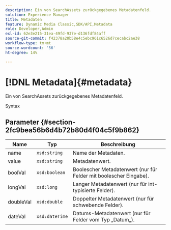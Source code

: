 ```yaml
---
description: Ein von SearchAssets zurückgegebenes Metadatenfeld.
solution: Experience Manager
title: Metadaten
feature: Dynamic Media Classic,SDK/API,Metadata
role: Developer,Admin
exl-id: 62e3e215-31ea-49fd-937e-d136fdf84aff
source-git-commit: f42378a20b58e4c5ebc961c6526d7cecabc2ae38
workflow-type: tm+mt
source-wordcount: '56'
ht-degree: 14%

---
```


# [!DNL Metadata]{#metadata}

Ein von SearchAssets zurückgegebenes Metadatenfeld.

Syntax

## Parameter {#section-2fc9bea56b6d4b72b80d4f04c5f9b862}

| Name | Typ | Beschreibung |
|---|---|---|
| name | `xsd:string` | Name der Metadaten. |
| value | `xsd:string` | Metadatenwert. |
| boolVal | `xsd:boolean` | Boolescher Metadatenwert (nur für Felder mit boolescher Eingabe). |
| longVal | `xsd:long` | Langer Metadatenwert (nur für int-typisierte Felder). |
| doubleVal | `xsd:double` | Doppelter Metadatenwert (nur für schwebende Felder). |
| dateVal | `xsd:dateTime` | Datums-Metadatenwert (nur für Felder vom Typ „Datum„). |
